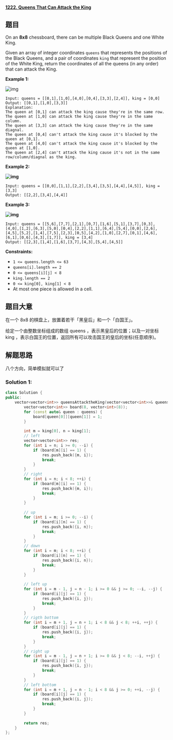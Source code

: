 #### [1222. Queens That Can Attack the King](https://leetcode.cn/problems/queens-that-can-attack-the-king/)

## 题目

On an **8x8** chessboard, there can be multiple Black Queens and one White King.

Given an array of integer coordinates `queens` that represents the positions of the Black Queens, and a pair of coordinates `king` that represent the position of the White King, return the coordinates  of all the queens (in any order) that can attack the King.

 

**Example 1:**

![img](https://assets.leetcode.com/uploads/2019/10/01/untitled-diagram.jpg)

```
Input: queens = [[0,1],[1,0],[4,0],[0,4],[3,3],[2,4]], king = [0,0]
Output: [[0,1],[1,0],[3,3]]
Explanation:  
The queen at [0,1] can attack the king cause they're in the same row. 
The queen at [1,0] can attack the king cause they're in the same column. 
The queen at [3,3] can attack the king cause they're in the same diagnal. 
The queen at [0,4] can't attack the king cause it's blocked by the queen at [0,1]. 
The queen at [4,0] can't attack the king cause it's blocked by the queen at [1,0]. 
The queen at [2,4] can't attack the king cause it's not in the same row/column/diagnal as the king.
```

**Example 2:**

**![img](https://assets.leetcode.com/uploads/2019/10/01/untitled-diagram-1.jpg)**

```
Input: queens = [[0,0],[1,1],[2,2],[3,4],[3,5],[4,4],[4,5]], king = [3,3]
Output: [[2,2],[3,4],[4,4]]
```

**Example 3:**

**![img](https://assets.leetcode.com/uploads/2019/10/01/untitled-diagram-2.jpg)**

```
Input: queens = [[5,6],[7,7],[2,1],[0,7],[1,6],[5,1],[3,7],[0,3],[4,0],[1,2],[6,3],[5,0],[0,4],[2,2],[1,1],[6,4],[5,4],[0,0],[2,6],[4,5],[5,2],[1,4],[7,5],[2,3],[0,5],[4,2],[1,0],[2,7],[0,1],[4,6],[6,1],[0,6],[4,3],[1,7]], king = [3,4]
Output: [[2,3],[1,4],[1,6],[3,7],[4,3],[5,4],[4,5]]
```

 

**Constraints:**

- `1 <= queens.length <= 63`
- `queens[i].length == 2`
- `0 <= queens[i][j] < 8`
- `king.length == 2`
- `0 <= king[0], king[1] < 8`
- At most one piece is allowed in a cell.

## 题目大意

在一个 8x8 的棋盘上，放置着若干「黑皇后」和一个「白国王」。

给定一个由整数坐标组成的数组 queens ，表示黑皇后的位置；以及一对坐标 king ，表示白国王的位置，返回所有可以攻击国王的皇后的坐标(任意顺序)。

## 解题思路

八个方向，简单模拟就可以了

### Solution 1:

````c++
class Solution {
public:
    vector<vector<int>> queensAttacktheKing(vector<vector<int>>& queens, vector<int>& king) {
        vector<vector<int>> board(8, vector<int>(8));
        for (const auto& queen : queens) {
            board[queen[0]][queen[1]] = 1;
        }
        
        int m = king[0], n = king[1];
        // left
        vector<vector<int>> res;
        for (int i = n; i >= 0; --i) {
            if (board[m][i] == 1) {
                res.push_back({m, i});
                break;
            }
        }
        // right
        for (int i = n; i < 8; ++i) {
            if (board[m][i] == 1) {
                res.push_back({m, i});
                break;
            }
        }
        
        // up
        for (int i = m; i >= 0; --i) {
            if (board[i][n] == 1) {
                res.push_back({i, n});
                break;
            }
        }
        // down
        for (int i = m; i < 8; ++i) {
            if (board[i][n] == 1) {
                res.push_back({i, n});
                break;
            }
        }
        
        // left up
        for (int i = m - 1, j = n - 1; i >= 0 && j >= 0; --i, --j) {
            if (board[i][j] == 1) {
                res.push_back({i, j});
                break;
            }
        }
        // rigth bottom
        for (int i = m + 1, j = n + 1; i < 8 && j < 8; ++i, ++j) {
            if (board[i][j] == 1) {
                res.push_back({i, j});
                break;
            }
        }
        // right up
        for (int i = m - 1, j = n + 1; i >= 0 && j < 8; --i, ++j) {
            if (board[i][j] == 1) {
                res.push_back({i, j});
                break;
            }
        }
        // left bottom
        for (int i = m + 1, j = n - 1; i < 8 && j >= 0; ++i, --j) {
            if (board[i][j] == 1) {
                res.push_back({i, j});
                break;
            }
        }
        
        return res;
    }
};
````

